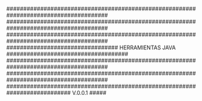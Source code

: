 ######################################################################################
######################################################################################
######################################################################################
################################# HERRAMIENTAS JAVA ####################################
######################################################################################
######################################################################################
########################################################################### V.0.0.1 #####
